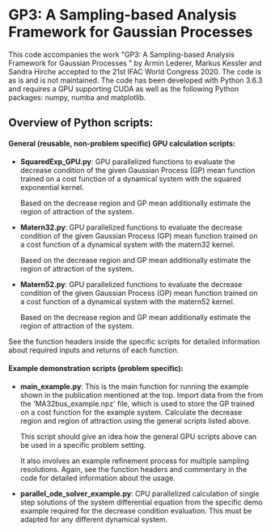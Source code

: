 # GP3: A Sampling-based Analysis Framework for Gaussian Processes  
This code accompanies the  work "GP3: A Sampling-based Analysis Framework for Gaussian Processes " by Armin Lederer, Markus Kessler and Sandra Hirche accepted to the 21st IFAC World Congress 2020. The code is as is and is not maintained. The code has been developed with Python 3.6.3 and requires a GPU supporting CUDA as well as the following Python packages: numpy, numba and matplotlib. 

## Overview of Python scripts:

#### General (reusable, non-problem specific) GPU calculation scripts:
- **SquaredExp_GPU.py**: GPU parallelized functions to evaluate the decrease condition of the given Gaussian Process (GP) mean function trained on a cost function of a dynamical system with the squared exponential kernel.
  
  Based on the decrease region and GP mean additionally estimate the region of attraction of the system. 
- **Matern32.py**: GPU parallelized functions to evaluate the decrease condition of the given Gaussian Process (GP) mean function trained on a cost function of a dynamical system with the matern32 kernel.

  Based on the decrease region and GP mean additionally estimate the region of attraction of the system. 
- **Matern52.py**: GPU parallelized functions to evaluate the decrease condition of the given Gaussian Process (GP) mean function trained on a cost function of a dynamical system with the matern52 kernel.
  
  Based on the decrease region and GP mean additionally estimate the region of attraction of the system. 
 
 See the function headers inside the specific scripts for detailed information about required inputs and returns of each function.
   
#### Example demonstration scripts (problem specific):
- **main_example.py**: This is the main function for running the example shown in the publication mentioned at the top. Import data from the from the 'MA32bus_example.npz' file, which is used to store the GP trained on a cost function for the example system. Calculate the decrease region and region of attraction using the general scripts listed above.

  This script should give an idea how the general GPU scripts above can be used in a specific problem setting.

  It also involves an example refinement process for multiple sampling resolutions.
  Again, see the function headers and commentary in the code for detailed information about the usage.

- **parallel_ode_solver_example.py**: CPU parallelized calculation of single step solutions of the system differential equation from the specific demo example required for the decrease condition evaluation. This must be adapted for any different dynamical system.




